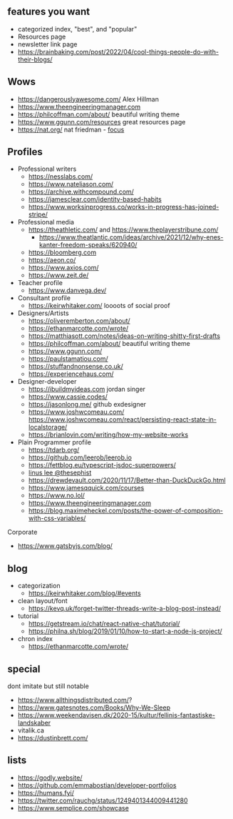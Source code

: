 

## features you want

- categorized index, "best", and "popular"
- Resources page
- newsletter link page
- https://brainbaking.com/post/2022/04/cool-things-people-do-with-their-blogs/

## Wows

- https://dangerouslyawesome.com/ Alex Hillman
- https://www.theengineeringmanager.com
- https://philcoffman.com/about/ beautiful writing theme
- https://www.ggunn.com/resources great resources page
- https://nat.org/ nat friedman - [focus](https://twitter.com/rauchg/status/1549823811167457285)

## Profiles

- Professional writers
	- https://nesslabs.com/
	- https://www.nateliason.com/
	- https://archive.withcompound.com/
	- https://jamesclear.com/identity-based-habits
	- https://www.worksinprogress.co/works-in-progress-has-joined-stripe/
- Professional media
	- https://theathletic.com/ and https://www.theplayerstribune.com/
		- https://www.theatlantic.com/ideas/archive/2021/12/why-enes-kanter-freedom-speaks/620940/
	- https://bloomberg.com
	- https://aeon.co/
	- https://www.axios.com/
	- https://www.zeit.de/
- Teacher profile
	- https://www.danvega.dev/
- Consultant profile
	- https://keirwhitaker.com/ loooots of social proof
- Designers/Artists
	- https://oliveremberton.com/about/
	- https://ethanmarcotte.com/wrote/
	- https://matthiasott.com/notes/ideas-on-writing-shitty-first-drafts
	- https://philcoffman.com/about/ beautiful writing theme
	- https://www.ggunn.com/
	- https://paulstamatiou.com/
	- https://stuffandnonsense.co.uk/
	- https://experiencehaus.com/
- Designer-developer
	- https://ibuildmyideas.com jordan singer
	- https://www.cassie.codes/
	- https://jasonlong.me/ github exdesigner
	- https://www.joshwcomeau.com/ https://www.joshwcomeau.com/react/persisting-react-state-in-localstorage/
	- https://brianlovin.com/writing/how-my-website-works
- Plain Programmer profile
	- https://tdarb.org/
	- https://github.com/leerob/leerob.io
	- https://fettblog.eu/typescript-jsdoc-superpowers/
	- [linus lee @thesephist](https://thesephist.com/)
	- https://drewdevault.com/2020/11/17/Better-than-DuckDuckGo.html
	- https://www.jamesqquick.com/courses
	- https://www.no.lol/
	- https://www.theengineeringmanager.com
	- https://blog.maximeheckel.com/posts/the-power-of-composition-with-css-variables/

Corporate
- https://www.gatsbyjs.com/blog/



## blog

- categorization
	- https://keirwhitaker.com/blog/#events
- clean layout/font
	- https://kevq.uk/forget-twitter-threads-write-a-blog-post-instead/
- tutorial
	- https://getstream.io/chat/react-native-chat/tutorial/
	- https://philna.sh/blog/2019/01/10/how-to-start-a-node-js-project/
- chron index
	- https://ethanmarcotte.com/wrote/


## special

dont imitate but still notable
- https://www.allthingsdistributed.com/?
- https://www.gatesnotes.com/Books/Why-We-Sleep
- https://www.weekendavisen.dk/2020-15/kultur/fellinis-fantastiske-landskaber
- vitalik.ca
- https://dustinbrett.com/

## lists
- https://godly.website/
- https://github.com/emmabostian/developer-portfolios
- https://humans.fyi/
- https://twitter.com/rauchg/status/1249401344009441280
- https://www.semplice.com/showcase